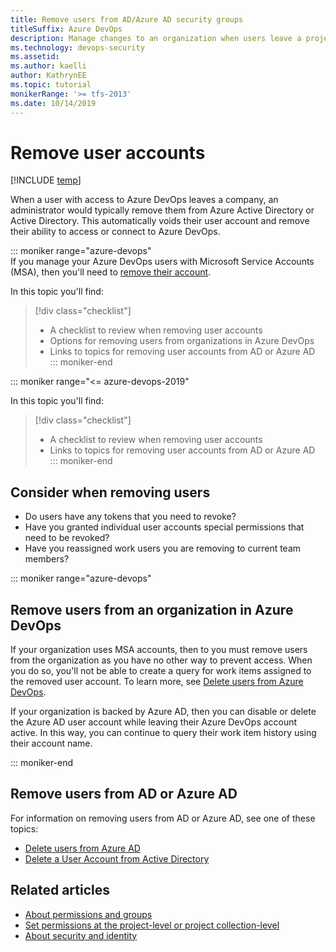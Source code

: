 ```yaml
---
title: Remove users from AD/Azure AD security groups 
titleSuffix: Azure DevOps
description: Manage changes to an organization when users leave a project or company by removing their user account from AD/Azure AD security groups  
ms.technology: devops-security
ms.assetid: 
ms.author: kaelli
author: KathrynEE
ms.topic: tutorial
monikerRange: '>= tfs-2013'
ms.date: 10/14/2019
---
```


# Remove user accounts

[!INCLUDE [temp](../../includes/version-vsts-tfs-all-versions.md)]

When a user with access to Azure DevOps leaves a company, an administrator would typically remove them from Azure Active Directory or Active Directory. This automatically voids their user account and remove their ability to access or connect to Azure DevOps.

::: moniker range="azure-devops"  
If you manage your Azure DevOps users with Microsoft Service Accounts (MSA), then you'll need to [remove their account](../accounts/delete-organization-users.md).

In this topic you'll find:

> [!div class="checklist"]
>
> * A checklist to review when removing user accounts
> * Options for removing users from organizations in Azure DevOps
> * Links to topics for removing user accounts from AD or Azure AD  
>   ::: moniker-end

::: moniker range="<= azure-devops-2019"

In this topic you'll find:

> [!div class="checklist"]
>
> * A checklist to review when removing user accounts
> * Links to topics for removing user accounts from AD or Azure AD  
>   ::: moniker-end

## Consider when removing users

* Do users have any tokens that you need to revoke?
* Have you granted individual user accounts special permissions that need to be revoked?
* Have you reassigned work users you are removing to current team members?

::: moniker range="azure-devops"

## Remove users from an organization in Azure DevOps

If your organization uses MSA accounts, then to you must remove users from the organization as you have no other way to prevent access. When you do so, you'll not be able to create a query for work items assigned to the removed user account. To learn more, see [Delete users from Azure DevOps](../accounts/delete-organization-users.md).

If your organization is backed by Azure AD, then you can disable or delete the Azure AD user account while leaving their Azure DevOps account active. In this way, you can continue to query their work item history using their account name.

::: moniker-end

## Remove users from AD or Azure AD

For information on removing users from AD or Azure AD, see one of these topics:

* [Delete users from Azure AD](/azure/active-directory/add-users-azure-active-directory#delete-a-user)
* [Delete a User Account from Active Directory](https://technet.microsoft.com/library/cc753730.aspx)

## Related articles

* [About permissions and groups](../../organizations/security/about-permissions.md)
* [Set permissions at the project-level or project collection-level](set-project-collection-level-permissions.md)
* [About security and identity](about-security-identity.md)
